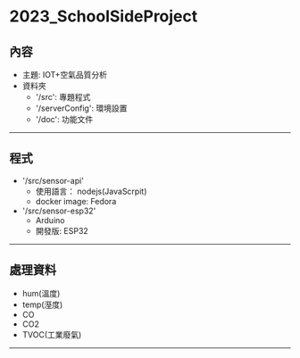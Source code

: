 2023_SchoolSideProject
===
## 內容
- 主題: IOT+空氣品質分析
- 資料夾
  * '/src': 專題程式
  * '/serverConfig': 環境設置
  * '/doc': 功能文件
---
## 程式
- '/src/sensor-api'
  * 使用語言： nodejs(JavaScrpit)
  * docker image: Fedora
- '/src/sensor-esp32'
  * Arduino 
  * 開發版: ESP32
---
## 處理資料
- hum(溫度)
- temp(溼度)
- CO
- CO2
- TVOC(工業廢氣)
---